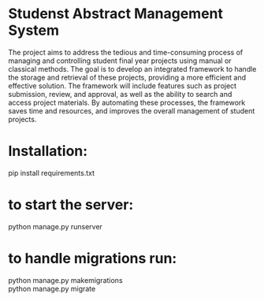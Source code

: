# Studenst Abstract Management System
The project aims to address the tedious and time-consuming process of managing and controlling student final year projects using manual or classical methods. The goal is to develop an integrated framework to handle the storage and retrieval of these projects, providing a more efficient and effective solution. The framework will include features such as project submission, review, and approval, as well as the ability to search and access project materials. By automating these processes, the framework saves time and resources, and improves the overall management of student projects.

# Installation:
  pip install requirements.txt

# to start the server:
  python manage.py runserver

# to handle migrations run: 
  python manage.py makemigrations     
  python manage.py migrate

